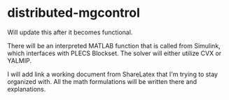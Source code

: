 # distributed-mgcontrol

Will update this after it becomes functional.

There will be an interpreted MATLAB function that is called from Simulink, which interfaces with PLECS Blockset.
The solver will either utilize CVX or YALMIP.

I will add link a working document from ShareLatex that I'm trying to stay organized with. All the math formulations will be written there and explanations.